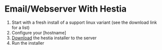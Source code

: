 <!-- permalink: 63170e68fd3123fe4eb6608bbf09cf6a DO NOT DELETE OR EDIT THIS LINE -->
# Email/Webserver With Hestia

1. Start with a fresh install of a support linux variant (see the download link for a list)
1. Configure your [hostname]
1. [Download](https://www.hestiacp.com) the hestia installer to the server
1. Run the installer